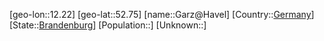 ﻿---
location: [52.75,12.22]
type: City
tags:
- geo/City


SpocWebEntityId: 30367
isDeleted: false
confidential: public

---
[geo-lon::12.22]
[geo-lat::52.75]
[name::Garz@Havel]
[Country::[Germany](geo/Continent/Europe/Germany.md)]
[State::[Brandenburg](geo/Continent/Europe/Germany/Brandenburg.md)]
[Population::]
[Unknown::]

